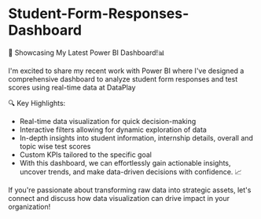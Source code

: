 # Student-Form-Responses-Dashboard
🚀 Showcasing My Latest Power BI Dashboard!📊

I'm excited to share my recent work with Power BI where I've designed a comprehensive dashboard to analyze student form responses and test scores using real-time data at DataPlay

🔍 Key Highlights:
- Real-time data visualization for quick decision-making
- Interactive filters allowing for dynamic exploration of data
- In-depth insights into student information, internship details, overall and topic wise test scores
- Custom KPIs tailored to the specific goal
- With this dashboard, we can effortlessly gain actionable insights, uncover trends, and make data-driven decisions with confidence. 📈
  
If you're passionate about transforming raw data into strategic assets, let's connect and discuss how data visualization can drive impact in your organization!
